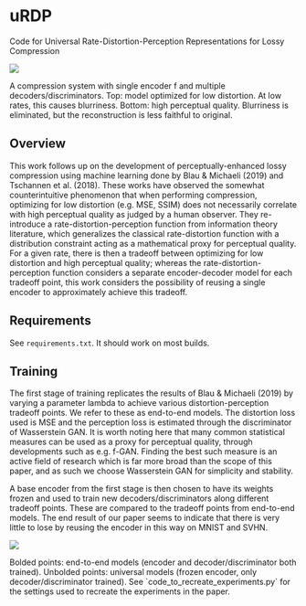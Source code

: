 # uRDP
Code for Universal Rate-Distortion-Perception Representations for Lossy Compression
<p float="center">
  <img src="https://i.imgur.com/DjCtjdM.png"/> 
</p>
A compression system with single encoder f and multiple decoders/discriminators. Top: model optimized for low distortion. At low rates, this causes blurriness. Bottom: high perceptual quality. Blurriness is eliminated, but the reconstruction is less faithful to original.

## Overview

This work follows up on the development of perceptually-enhanced lossy compression using machine learning done by Blau & Michaeli (2019) and Tschannen et al. (2018). These works have observed the somewhat counterintuitive phenomenon that when performing compression, optimizing for low distortion (e.g. MSE, SSIM) does not necessarily correlate with high perceptual quality as judged by a human observer. They re-introduce a rate-distortion-perception function from information theory literature, which generalizes the classical rate-distortion function with a distribution constraint acting as a mathematical proxy for perceptual quality. For a given rate, there is then a tradeoff between optimizing for low distortion and high perceptual quality; whereas the rate-distortion-perception function considers a separate encoder-decoder model for each tradeoff point, this work considers the possibility of reusing a single encoder to approximately achieve this tradeoff. 

## Requirements
See `requirements.txt`. It should work on most builds.

## Training

The first stage of training replicates the results of Blau & Michaeli (2019) by varying a parameter lambda to achieve various distortion-perception tradeoff points. We refer to these as end-to-end models. The distortion loss used is MSE and the perception loss is estimated through the discriminator of Wasserstein GAN. It is worth noting here that many common statistical measures can be used as a proxy for perceptual quality, through developments such as e.g. f-GAN. Finding the best such measure is an active field of research which is far more broad than the scope of this paper, and as such we choose Wasserstein GAN for simplicity and stability.

A base encoder from the first stage is then chosen to have its weights frozen and used to train new decoders/discriminators along different tradeoff points. These are compared to the tradeoff points from end-to-end models. The end result of our paper seems to indicate that there is very little to lose by reusing the encoder in this way on MNIST and SVHN.

<p float="center">
  <img src="https://i.imgur.com/vBjpOuR.png"/> 
</p>
Bolded points: end-to-end models (encoder and decoder/discriminator both trained). Unbolded points: universal models (frozen encoder, only decoder/discriminator trained). See `code_to_recreate_experiments.py` for the settings used to recreate the experiments in the paper.